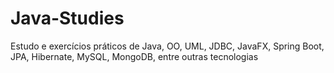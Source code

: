 # Java-Studies
Estudo e exercícios práticos de Java, OO, UML, JDBC, JavaFX, Spring Boot, JPA, Hibernate, MySQL, MongoDB, entre outras tecnologias
